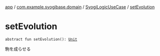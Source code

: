 [app](../../index.md) / [com.example.syogibase.domain](../index.md) / [SyogiLogicUseCase](index.md) / [setEvolution](./set-evolution.md)

# setEvolution

`abstract fun setEvolution(): `[`Unit`](https://kotlinlang.org/api/latest/jvm/stdlib/kotlin/-unit/index.html)

駒を成らせる

